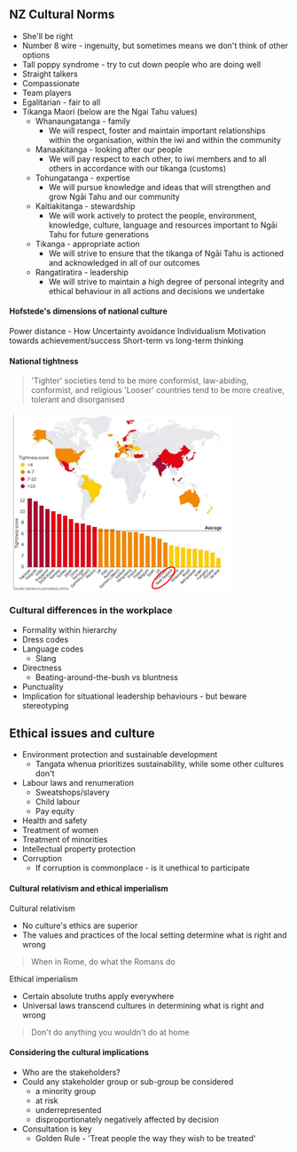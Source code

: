 ## NZ Cultural Norms
- She'll be right
- Number 8 wire - ingenuity, but sometimes means we don't think of other options
- Tall poppy syndrome - try to cut down people who are doing well
- Straight talkers
- Compassionate
- Team players
- Egalitarian - fair to all
- Tikanga Maori (below are the Ngai Tahu values)
	- Whanaungatanga - family
		- We will respect, foster and maintain important relationships within the organisation, within the iwi and within the community
	- Manaakitanga - looking after our people
		- We will pay respect to each other, to iwi members and to all others in accordance with our tikanga (customs)
	- Tohungatanga - expertise
		- We will pursue knowledge and ideas that will strengthen and grow Ngāi Tahu and our community
	- Kaitiakitanga - stewardship
		- We will work actively to protect the people, environment, knowledge, culture, language and resources important to Ngāi Tahu for future generations
	- Tikanga - appropriate action
		- We will strive to ensure that the tikanga of Ngāi Tahu is actioned and acknowledged in all of our outcomes
	- Rangatiratira - leadership
		- We will strive to maintain a high degree of personal integrity and ethical behaviour in all actions and decisions we undertake

#### Hofstede's dimensions of national culture
Power distance - How 
Uncertainty avoidance
Individualism
Motivation towards achievement/success
Short-term vs long-term thinking

#### National tightness
> 'Tighter' societies tend to be more conformist, law-abiding, conformist, and religious
> 'Looser' countries tend to be more creative, tolerant and disorganised

![](images/Pasted%20image%2020240724151444.png)

### Cultural differences in the workplace
- Formality within hierarchy
- Dress codes
- Language codes
	- Slang
- Directness
	- Beating-around-the-bush vs bluntness
- Punctuality
- Implication for situational leadership behaviours - but beware stereotyping

## Ethical issues and culture
- Environment protection and sustainable development
	- Tangata whenua prioritizes sustainability, while some other cultures don't
- Labour laws and renumeration
	- Sweatshops/slavery
	- Child labour
	- Pay equity
- Health and safety
- Treatment of women
- Treatment of minorities
- Intellectual property protection
- Corruption
	- If corruption is commonplace - is it unethical to participate

#### Cultural relativism and ethical imperialism
Cultural relativism
- No culture's ethics are superior
- The values and practices of the local setting determine what is right and wrong
> When in Rome, do what the Romans do

Ethical imperialism
- Certain absolute truths apply everywhere
- Universal laws transcend cultures in determining what is right and wrong
> Don't do anything you wouldn't do at home

#### Considering the cultural implications
- Who are the stakeholders?
- Could any stakeholder group or sub-group be considered
	- a minority group
	- at risk
	- underrepresented
	- disproportionately negatively affected by decision
- Consultation is key
	- Golden Rule - 'Treat people the way they wish to be treated'